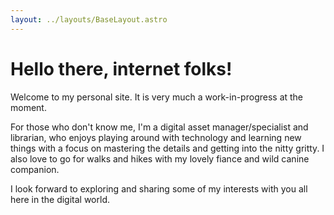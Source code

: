 ```yaml
---
layout: ../layouts/BaseLayout.astro
---
```


# Hello there, internet folks!

Welcome to my personal site. It is very much a work-in-progress at the moment.

For those who don't know me, I'm a digital asset manager/specialist and librarian, who enjoys playing around with technology and learning new things with a focus on mastering the details and getting into the nitty gritty. I also love to go for walks and hikes with my lovely fiance and wild canine companion.

I look forward to exploring and sharing some of my interests with you all here in the digital world.
